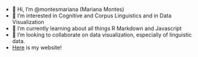 - 👋 Hi, I’m @montesmariana (Mariana Montes)
- 👀 I’m interested in Cognitive and Corpus Linguistics and in Data Visualization
- 🌱 I’m currently learning about all things R Markdown and Javascript
- 💞️ I’m looking to collaborate on data visualization, especially of linguistic data.
- [Here](https://marianamontes.netlify.app/) is my website!

<!---
montesmariana/montesmariana is a ✨ special ✨ repository because its `README.md` (this file) appears on your GitHub profile.
You can click the Preview link to take a look at your changes.
--->
